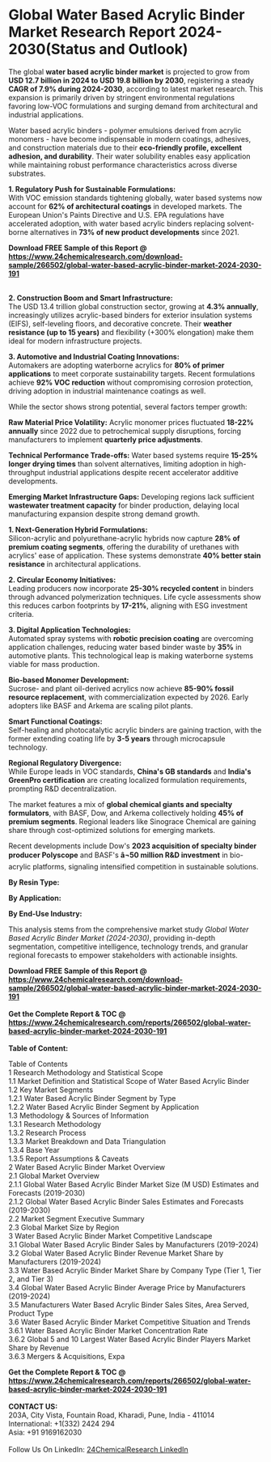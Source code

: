 <h1>Global Water Based Acrylic Binder Market Research Report 2024-2030(Status and Outlook)</h1><p>The global <strong>water based acrylic binder market</strong> is projected to grow from <strong>USD 12.7 billion in 2024 to USD 19.8 billion by 2030</strong>, registering a steady <strong>CAGR of 7.9% during 2024-2030</strong>, according to latest market research. This expansion is primarily driven by stringent environmental regulations favoring low-VOC formulations and surging demand from architectural and industrial applications.</p><p>Water based acrylic binders - polymer emulsions derived from acrylic monomers - have become indispensable in modern coatings, adhesives, and construction materials due to their <strong>eco-friendly profile, excellent adhesion, and durability</strong>. Their water solubility enables easy application while maintaining robust performance characteristics across diverse substrates.</p><p><strong>1. Regulatory Push for Sustainable Formulations:</strong><br>
With VOC emission standards tightening globally, water based systems now account for <strong>62% of architectural coatings</strong> in developed markets. The European Union's Paints Directive and U.S. EPA regulations have accelerated adoption, with water based acrylic binders replacing solvent-borne alternatives in <strong>73% of new product developments</strong> since 2021.</p><div><b>Download FREE Sample of this Report @ 
            <a href="https://www.24chemicalresearch.com/download-sample/266502/global-water-based-acrylic-binder-market-2024-2030-191">
            https://www.24chemicalresearch.com/download-sample/266502/global-water-based-acrylic-binder-market-2024-2030-191</a></b></div><br><p><strong>2. Construction Boom and Smart Infrastructure:</strong><br>
The USD 13.4 trillion global construction sector, growing at <strong>4.3% annually</strong>, increasingly utilizes acrylic-based binders for exterior insulation systems (EIFS), self-leveling floors, and decorative concrete. Their <strong>weather resistance (up to 15 years)</strong> and flexibility (+300% elongation) make them ideal for modern infrastructure projects.</p><p><strong>3. Automotive and Industrial Coating Innovations:</strong><br>
Automakers are adopting waterborne acrylics for <strong>80% of primer applications</strong> to meet corporate sustainability targets. Recent formulations achieve <strong>92% VOC reduction</strong> without compromising corrosion protection, driving adoption in industrial maintenance coatings as well.</p><p>While the sector shows strong potential, several factors temper growth:</p><p><strong>Raw Material Price Volatility:</strong> Acrylic monomer prices fluctuated <strong>18-22% annually</strong> since 2022 due to petrochemical supply disruptions, forcing manufacturers to implement <strong>quarterly price adjustments</strong>.</p><p><strong>Technical Performance Trade-offs:</strong> Water based systems require <strong>15-25% longer drying times</strong> than solvent alternatives, limiting adoption in high-throughput industrial applications despite recent accelerator additive developments.</p><p><strong>Emerging Market Infrastructure Gaps:</strong> Developing regions lack sufficient <strong>wastewater treatment capacity</strong> for binder production, delaying local manufacturing expansion despite strong demand growth.</p><p><strong>1. Next-Generation Hybrid Formulations:</strong><br>
Silicon-acrylic and polyurethane-acrylic hybrids now capture <strong>28% of premium coating segments</strong>, offering the durability of urethanes with acrylics' ease of application. These systems demonstrate <strong>40% better stain resistance</strong> in architectural applications.</p><p><strong>2. Circular Economy Initiatives:</strong><br>
Leading producers now incorporate <strong>25-30% recycled content</strong> in binders through advanced polymerization techniques. Life cycle assessments show this reduces carbon footprints by <strong>17-21%</strong>, aligning with ESG investment criteria.</p><p><strong>3. Digital Application Technologies:</strong><br>
Automated spray systems with <strong>robotic precision coating</strong> are overcoming application challenges, reducing water based binder waste by <strong>35%</strong> in automotive plants. This technological leap is making waterborne systems viable for mass production.</p><p><strong>Bio-based Monomer Development:</strong><br>
	Sucrose- and plant oil-derived acrylics now achieve <strong>85-90% fossil resource replacement</strong>, with commercialization expected by 2026. Early adopters like BASF and Arkema are scaling pilot plants.</p><p><strong>Smart Functional Coatings:</strong><br>
	Self-healing and photocatalytic acrylic binders are gaining traction, with the former extending coating life by <strong>3-5 years</strong> through microcapsule technology.</p><p><strong>Regional Regulatory Divergence:</strong><br>
	While Europe leads in VOC standards, <strong>China's GB standards</strong> and <strong>India's GreenPro certification</strong> are creating localized formulation requirements, prompting R&amp;D decentralization.</p><p>The market features a mix of <strong>global chemical giants and specialty formulators</strong>, with BASF, Dow, and Arkema collectively holding <strong>45% of premium segments</strong>. Regional leaders like Sinograce Chemical are gaining share through cost-optimized solutions for emerging markets.</p><p>Recent developments include Dow's <strong>2023 acquisition of specialty binder producer Polyscope</strong> and BASF's <strong>â¬50 million R&amp;D investment</strong> in bio-acrylic platforms, signaling intensified competition in sustainable solutions.</p><p><strong>By Resin Type:</strong></p><p><strong>By Application:</strong></p><p><strong>By End-Use Industry:</strong></p><p>This analysis stems from the comprehensive market study <em>Global Water Based Acrylic Binder Market (2024-2030)</em>, providing in-depth segmentation, competitive intelligence, technology trends, and granular regional forecasts to empower stakeholders with actionable insights.</p><div><b>Download FREE Sample of this Report @ 
            <a href="https://www.24chemicalresearch.com/download-sample/266502/global-water-based-acrylic-binder-market-2024-2030-191">
            https://www.24chemicalresearch.com/download-sample/266502/global-water-based-acrylic-binder-market-2024-2030-191</a></b></div><br><div><b>Get the Complete Report & TOC @ 
            <a href="https://www.24chemicalresearch.com/reports/266502/global-water-based-acrylic-binder-market-2024-2030-191">
            https://www.24chemicalresearch.com/reports/266502/global-water-based-acrylic-binder-market-2024-2030-191</a></b></div><br>
            <b>Table of Content:</b><p>Table of Contents<br />
1 Research Methodology and Statistical Scope<br />
1.1 Market Definition and Statistical Scope of Water Based Acrylic Binder<br />
1.2 Key Market Segments<br />
1.2.1 Water Based Acrylic Binder Segment by Type<br />
1.2.2 Water Based Acrylic Binder Segment by Application<br />
1.3 Methodology & Sources of Information<br />
1.3.1 Research Methodology<br />
1.3.2 Research Process<br />
1.3.3 Market Breakdown and Data Triangulation<br />
1.3.4 Base Year<br />
1.3.5 Report Assumptions & Caveats<br />
2 Water Based Acrylic Binder Market Overview<br />
2.1 Global Market Overview<br />
2.1.1 Global Water Based Acrylic Binder Market Size (M USD) Estimates and Forecasts (2019-2030)<br />
2.1.2 Global Water Based Acrylic Binder Sales Estimates and Forecasts (2019-2030)<br />
2.2 Market Segment Executive Summary<br />
2.3 Global Market Size by Region<br />
3 Water Based Acrylic Binder Market Competitive Landscape<br />
3.1 Global Water Based Acrylic Binder Sales by Manufacturers (2019-2024)<br />
3.2 Global Water Based Acrylic Binder Revenue Market Share by Manufacturers (2019-2024)<br />
3.3 Water Based Acrylic Binder Market Share by Company Type (Tier 1, Tier 2, and Tier 3)<br />
3.4 Global Water Based Acrylic Binder Average Price by Manufacturers (2019-2024)<br />
3.5 Manufacturers Water Based Acrylic Binder Sales Sites, Area Served, Product Type<br />
3.6 Water Based Acrylic Binder Market Competitive Situation and Trends<br />
3.6.1 Water Based Acrylic Binder Market Concentration Rate<br />
3.6.2 Global 5 and 10 Largest Water Based Acrylic Binder Players Market Share by Revenue<br />
3.6.3 Mergers & Acquisitions, Expa</p><div><b>Get the Complete Report & TOC @ 
            <a href="https://www.24chemicalresearch.com/reports/266502/global-water-based-acrylic-binder-market-2024-2030-191">
            https://www.24chemicalresearch.com/reports/266502/global-water-based-acrylic-binder-market-2024-2030-191</a></b></div><br><b>CONTACT US:</b><br>
            203A, City Vista, Fountain Road, Kharadi, Pune, India - 411014<br>
            International: +1(332) 2424 294<br>
            Asia: +91 9169162030 <br><br>
            Follow Us On LinkedIn: <a href="https://www.linkedin.com/company/24chemicalresearch/">24ChemicalResearch LinkedIn</a>